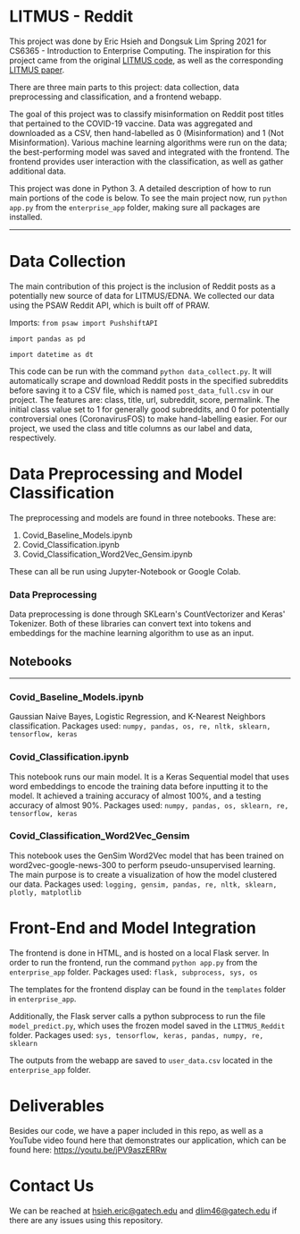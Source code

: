 # LITMUS - Reddit
This project was done by Eric Hsieh and Dongsuk Lim Spring 2021 for CS6365 - Introduction to Enterprise Computing.
The inspiration for this project came from the original [LITMUS code](https://github.com/aibek76/litmus-experiments), as well as the corresponding [LITMUS paper](https://dl.acm.org/doi/10.1145/3374214).

There are three main parts to this project: data collection, data preprocessing and classification, and a frontend webapp.

The goal of this project was to classify misinformation on Reddit post titles that pertained to the COVID-19 vaccine. Data was aggregated and downloaded as a CSV, then hand-labelled as 0 (Misinformation) and 1 (Not Misinformation). Various machine learning algorithms were run on the data; the best-performing model was saved and integrated with the frontend. The frontend provides user interaction with the classification, as well as gather additional data.

This project was done in Python 3. A detailed description of how to run main portions of the code is below. To see the main project now, run `python app.py` from the `enterprise_app` folder, making sure all packages are installed.

---

# Data Collection
The main contribution of this project is the inclusion of Reddit posts as a potentially new source of data for LITMUS/EDNA. We collected our data using the PSAW Reddit API, which is built off of PRAW.

Imports:
`from psaw import PushshiftAPI`

`import pandas as pd`

`import datetime as dt`

This code can be run with the command `python data_collect.py`. It will automatically scrape and download Reddit posts in the specified subreddits before saving it to a CSV file, which is named `post_data_full.csv` in our project. The features are: class, title, url, subreddit, score, permalink. The initial class value set to 1 for generally good subreddits, and 0 for potentially controversial ones (CoronavirusFOS) to make hand-labelling easier. For our project, we used the class and title columns as our label and data, respectively.

# Data Preprocessing and Model Classification

The preprocessing and models are found in three notebooks. These are:
1. Covid_Baseline_Models.ipynb
2. Covid_Classification.ipynb
3. Covid_Classification_Word2Vec_Gensim.ipynb

These can all be run using Jupyter-Notebook or Google Colab.

### Data Preprocessing

Data preprocessing is done through SKLearn's CountVectorizer and Keras' Tokenizer. Both of these libraries can convert text into tokens and embeddings for the machine learning algorithm to use as an input.

## Notebooks

---

### Covid_Baseline_Models.ipynb
Gaussian Naive Bayes, Logistic Regression, and K-Nearest Neighbors classification.
Packages used: `numpy, pandas, os, re, nltk, sklearn, tensorflow, keras`

### Covid_Classification.ipynb
This notebook runs our main model. It is a Keras Sequential model that uses word embeddings to encode the training data before inputting it to the model. It achieved a training accuracy of almost 100%, and a testing accuracy of almost 90%. 
Packages used: `numpy, pandas, os, sklearn, re, tensorflow, keras`

### Covid_Classification_Word2Vec_Gensim
This notebook uses the GenSim Word2Vec model that has been trained on word2vec-google-news-300 to perform pseudo-unsupervised learning. The main purpose is to create a visualization of how the model clustered our data. 
Packages used: `logging, gensim, pandas, re, nltk, sklearn, plotly, matplotlib`

# Front-End and Model Integration
The frontend is done in HTML, and is hosted on a local Flask server. In order to run the frontend, run the command `python app.py` from the `enterprise_app` folder.
Packages used: `flask, subprocess, sys, os`

The templates for the frontend display can be found in the `templates` folder in `enterprise_app`. 

Additionally, the Flask server calls a python subprocess to run the file `model_predict.py`, which uses the frozen model saved in the `LITMUS_Reddit` folder.
Packages used: `sys, tensorflow, keras, pandas, numpy, re, sklearn`

The outputs from the webapp are saved to `user_data.csv` located in the `enterprise_app` folder.

# Deliverables
Besides our code, we have a paper included in this repo, as well as a YouTube video found here that demonstrates our application, which can be found here: https://youtu.be/jPV9aszERRw

# Contact Us
We can be reached at hsieh.eric@gatech.edu and dlim46@gatech.edu if there are any issues using this repository.